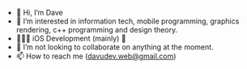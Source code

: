 - 👋 Hi, I’m Dave
- 👀 I’m interested in information tech, mobile programming, graphics rendering, c++ programming and design theory.
- 👨🏾‍💻 iOS Development (mainly) 🌱
- 💞️ I’m not looking to collaborate on anything at the moment.
- 📫 How to reach me (davudev.web@gmail.com)

<!---
davupls/davupls is a ✨ special ✨ repository because its `README.md` (this file) appears on your GitHub profile.
You can click the Preview link to take a look at your changes.
--->
